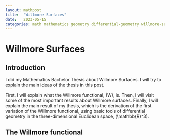```yaml
---
layout: mathpost
title:  "Willmore Surfaces"
date:   2023-05-15
categories: math mathematics geometry differential-geometry willmore-surfaces willmore-functional
---
```


# Willmore Surfaces

## Introduction

I did my Mathematics Bachelor Thesis about Willmore Surfaces. I will try to explain the main ideas of the thesis in this post.

First, I will explain what the Willmore functional, \(W\), is. Then, I will visit some of the most important results about Willmore surfaces. Finally, I will explain the main result of my thesis, which is the derivation of the first variation of the Willmore functional, using basic tools of differential geometry in the three-dimensional Euclidean space, \(\mathbb{R}^3\).

## The Willmore functional
